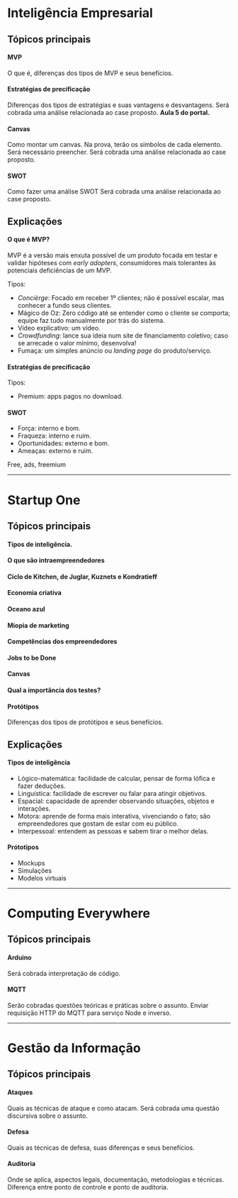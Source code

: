 Inteligência Empresarial
========================

Tópicos principais
------------------

#### MVP

O que é, diferenças dos tipos de MVP e seus benefícios.

#### Estratégias de precificação

Diferenças dos tipos de estratégias e suas vantagens e desvantagens.
Será cobrada uma análise relacionada ao case proposto.
**Aula 5 do portal.**

#### Canvas

Como montar um canvas.
Na prova, terão os símbolos de cada elemento. Será necessário preencher.
Será cobrada uma análise relacionada ao case proposto.

#### SWOT

Como fazer uma análise SWOT
Será cobrada uma análise relacionada ao case proposto.

Explicações
-----------

#### O que é MVP?

MVP é a versão mais enxuta possível de um produto focada em testar e validar hipóteses com *early adopters*, consumidores mais tolerantes às potenciais deficiências de um MVP.

Tipos:
- *Concièrge*: Focado em receber 1º clientes; não é possível escalar, mas conhecer a fundo seus clientes.
- Mágico de Oz: Zero código até se entender como o cliente se comporta; equipe faz tudo manualmente por trás do sistema.
- Vídeo explicativo: um vídeo.
- *Crowdfunding*: lance sua ideia num site de financiamento coletivo; caso se arrecade o valor mínimo, desenvolva!
- Fumaça: um simples anúncio ou *landing page* do produto/serviço.

#### Estratégias de precificação

Tipos:
- Premium: apps pagos no download.

#### SWOT

- Força: interno e bom.
- Fraqueza: interno e ruim.
- Oportunidades: externo e bom.
- Ameaças: externo e ruim.

Free, ads, freemium

***

Startup One
===========

Tópicos principais
------------------

#### Tipos de inteligência.

#### O que são intraempreendedores

#### Ciclo de Kitchen, de Juglar, Kuznets e Kondratieff

#### Economia criativa

#### Oceano azul

#### Miopia de marketing

#### Competências dos empreendedores

#### Jobs to be Done

#### Canvas

#### Qual a importância dos testes?

#### Protótipos

Diferenças dos tipos de protótipos e seus benefícios.

Explicações
-----------

#### Tipos de inteligência
- Lógico-matemática: facilidade de calcular, pensar de forma lófica e fazer deduções.
- Linguística: facilidade de escrever ou falar para atingir objetivos.
- Espacial: capacidade de aprender observando situações, objetos e interações.
- Motora: aprende de forma mais interativa, vivenciando o fato; são empreendedores que gostam de estar com eu público.
- Interpessoal: entendem as pessoas e sabem tirar o melhor delas.

#### Prótotipos
- Mockups
- Simulações
- Modelos virtuais

***

Computing Everywhere
====================

Tópicos principais
------------------

#### Arduino

Será cobrada interpretação de código.

#### MQTT

Serão cobradas questões teóricas e práticas sobre o assunto.
Enviar requisição HTTP do MQTT para serviço Node e inverso.

***

Gestão da Informação
====================

Tópicos principais
------------------

#### Ataques

Quais as técnicas de ataque e como atacam.
Será cobrada uma questão discursiva sobre o assunto.

#### Defesa

Quais as técnicas de defesa, suas diferenças e seus benefícios.

#### Auditoria

Onde se aplica, aspectos legais, documentação, metodologias e técnicas.
Diferença entre ponto de controle e ponto de auditoria.
